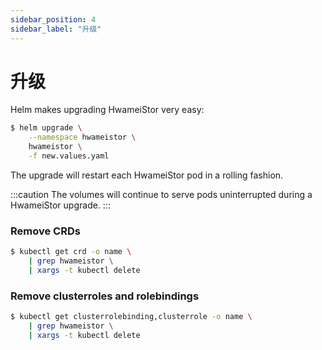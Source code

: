 ```yaml
---
sidebar_position: 4
sidebar_label: "升级"
---
```


# 升级

Helm makes upgrading HwameiStor very easy:

```bash
$ helm upgrade \
    --namespace hwameistor \
    hwameistor \
    -f new.values.yaml
```

The upgrade will restart each HwameiStor pod in a rolling fashion.

:::caution
The volumes will continue to serve pods uninterrupted during a HwameiStor upgrade.
:::

### Remove CRDs

```bash
$ kubectl get crd -o name \
    | grep hwameistor \
    | xargs -t kubectl delete
```

### Remove clusterroles and rolebindings

```bash
$ kubectl get clusterrolebinding,clusterrole -o name \
    | grep hwameistor \
    | xargs -t kubectl delete
```